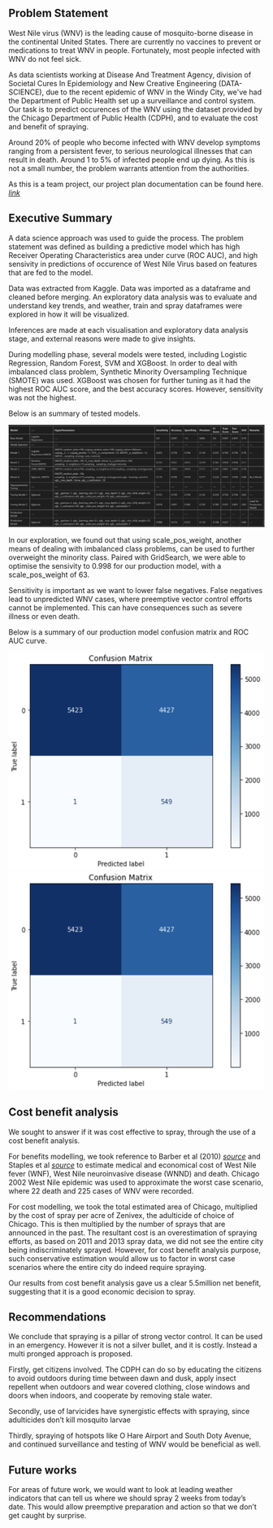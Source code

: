 ## Problem Statement

West Nile virus (WNV) is the leading cause of mosquito-borne disease in the continental United States. There are currently no vaccines to prevent or medications to treat WNV in people. Fortunately, most people infected with WNV do not feel sick. 

As data scientists working at Disease And Treatment Agency, division of Societal Cures In Epidemiology and New Creative Engineering (DATA-SCIENCE), due to the recent epidemic of WNV in the Windy City, we've had the Department of Public Health set up a surveillance and control system. Our task is to predict occurences of the WNV using the dataset provided by the Chicago Department of Public Health (CDPH), and to evaluate the cost and benefit of spraying.

Around 20% of people who become infected with WNV develop symptoms ranging from a persistent fever, to serious neurological illnesses that can result in death. Around 1 to 5% of infected people end up dying. As this is not a small number, the problem warrants attention from the authorities. 

As this is a team project, our project plan documentation can be found here. [*link*](https://docs.google.com/spreadsheets/d/1-ZFMbKlwWW09KibHc6Yx5GV0KR207BQ6kk5W6ksB2k4/edit#gid=1732373189)

## Executive Summary
A data science approach was used to guide the process. The problem statement was defined as building a predictive model which has high Receiver Operating Characteristics area under curve (ROC AUC), and high sensivity in predictions of occurence of West Nile Virus based on features that are fed to the model.

Data was extracted from Kaggle. Data was imported as a dataframe and cleaned before merging. An exploratory data analysis was to evaluate and understand key trends, and weather, train and spray dataframes were explored in how it will be visualized. 

Inferences are made at each visualisation and exploratory data analysis stage, and external reasons were made to give insights. 

During modelling phase, several models were tested, including Logistic Regression, Random Forest, SVM and XGBoost. In order to deal with imbalanced class problem, Synthetic Minority Oversampling Technique (SMOTE) was used. XGBoost was chosen for further tuning as it had the highest ROC AUC score, and the best accuracy scores. However, sensitivity was not the highest.

Below is an summary of tested models.

![models](models.png)


In our exploration, we found out that using scale_pos_weight, another means of dealing with imbalanced class problems, can be used to further overweight the minority class. Paired with GridSearch, we were able to optimise the sensivity to 0.998 for our production model, with a scale_pos_weight of 63.

Sensitivity is important as we want to lower false negatives. False negatives lead to unpredicted WNV cases, where preemptive vector control efforts cannot be implemented. This can have consequences such as severe illness or even death. 

Below is a summary of our production model confusion matrix and ROC AUC curve.

![ROC_curve](ROC_curve.png)
![confusion](confusion.png)


## Cost benefit analysis
We sought to answer if it was cost effective to spray, through the use of a cost benefit analysis. 

For benefits modelling, we took reference to Barber et al (2010) [*source*](https://www.ncbi.nlm.nih.gov/pmc/articles/PMC3322011/#R10) and Staples et al [*source*](https://www.ncbi.nlm.nih.gov/pmc/articles/PMC3945683/#R15) to estimate medical and economical cost of West Nile fever (WNF), West Nile neuroinvasive disease (WNND) and death. Chicago 2002 West Nile epidemic was used to approximate the worst case scenario, where 22 death and 225 cases of WNV were recorded.

For cost modelling, we took the total estimated area of Chicago, multiplied by the cost of spray per acre of Zenivex, the adulticide of choice of Chicago. This is then multiplied by the number of sprays that are announced in the past. The resultant cost is an overestimation of spraying efforts, as based on 2011 and 2013 spray data, we did not see the entire city being indiscriminately sprayed. However, for cost benefit analysis purpose, such conservative estimation would allow us to factor in worst case scenarios where the entire city do indeed require spraying.

Our results from cost benefit analysis gave us a clear 5.5million net benefit, suggesting that it is a good economic decision to spray.


## Recommendations
We conclude that spraying is a pillar of strong vector control. It can be used in an emergency. However it is not a silver bullet, and it is costly. Instead a multi pronged approach is proposed. 

Firstly, get citizens involved. The CDPH can do so by educating the citizens to avoid outdoors during time between dawn and dusk, apply insect repellent when outdoors and wear covered clothing, close windows and doors when indoors, and cooperate by removing stale water.

Secondly, use of larvicides have synergistic effects with spraying, since adulticides don’t kill mosquito larvae

Thirdly, spraying of hotspots like O Hare Airport and South Doty Avenue, and continued surveillance and testing of WNV would be beneficial as well.


## Future works
For areas of future work, we would want to look at leading weather indicators that can tell us where we should spray 2 weeks from today’s date. This would allow preemptive preparation and action so that we don’t get caught by surprise.






